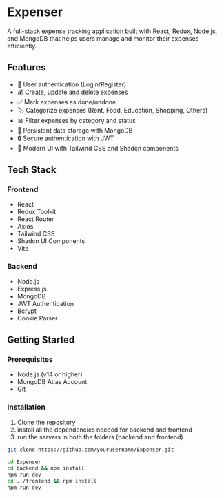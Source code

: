 # Expenser

A full-stack expense tracking application built with React, Redux, Node.js, and MongoDB that helps users manage and monitor their expenses efficiently.

## Features

- 🔐 User authentication (Login/Register)
- 💰 Create, update and delete expenses 
- ✅ Mark expenses as done/undone
- 🏷️ Categorize expenses (Rent, Food, Education, Shopping, Others)
- 📊 Filter expenses by category and status
- 💾 Persistent data storage with MongoDB
- 🔒 Secure authentication with JWT
- 🎨 Modern UI with Tailwind CSS and Shadcn components

## Tech Stack

### Frontend
- React
- Redux Toolkit
- React Router
- Axios
- Tailwind CSS
- Shadcn UI Components
- Vite

### Backend
- Node.js
- Express.js
- MongoDB
- JWT Authentication
- Bcrypt
- Cookie Parser

## Getting Started

### Prerequisites

- Node.js (v14 or higher)
- MongoDB Atlas Account
- Git

### Installation

1. Clone the repository
2. install all the dependencies needed for backend and frontend
2. run the servers in both the folders (backend and frontend)
```bash
git clone https://github.com/yourusername/Expenser.git

cd Expenser
cd backend && npm install
npm run dev
cd ../frontend && npm install
npm run dev
